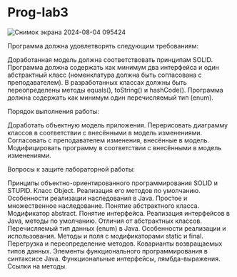 # Prog-lab3

![Снимок экрана 2024-08-04 095424](https://github.com/user-attachments/assets/c1799d1b-1426-46f5-b453-3ae4cfa20378)


Программа должна удовлетворять следующим требованиям:

Доработанная модель должна соответствовать принципам SOLID.
Программа должна содержать как минимум два интерфейса и один абстрактный класс (номенклатура должна быть согласована с преподавателем).
В разработанных классах должны быть переопределены методы equals(), toString() и hashCode().
Программа должна содержать как минимум один перечисляемый тип (enum).

Порядок выполнения работы:

Доработать объектную модель приложения.
Перерисовать диаграмму классов в соответствии с внесёнными в модель изменениями.
Согласовать с преподавателем изменения, внесённые в модель.
Модифицировать программу в соответствии с внесёнными в модель изменениями.

Вопросы к защите лабораторной работы:

Принципы объектно-ориентированного программирования SOLID и STUPID.
Класс Object. Реализация его методов по умолчанию.
Особенности реализации наследования в Java. Простое и множественное наследование.
Понятие абстрактного класса. Модификатор abstract.
Понятие интерфейса. Реализация интерфейсов в Java, методы по умолчанию. Отличия от абстрактных классов.
Перечисляемый тип данных (enum) в Java. Особенности реализации и использования.
Методы и поля с модификаторами static и final.
Перегрузка и переопределение методов. Коварианты возвращаемых типов данных.
Элементы функционального программирования в синтаксисе Java. Функциональные интерфейсы, лямбда-выражения. Ссылки на методы.
